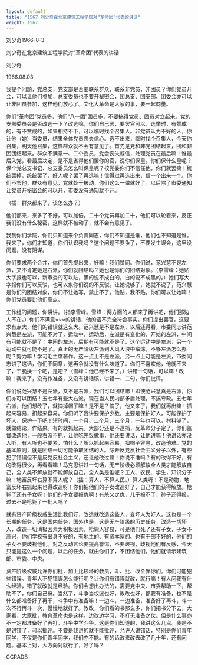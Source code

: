 ```yaml
---
layout: default
title: "1567.刘少奇在北京建筑工程学院对“革命团”代表的讲话"
weight: 1567
---
```


刘少奇1966-8-3

刘少奇在北京建筑工程学院对“革命团”代表的讲话

刘少奇

1966.08.03

我提个问题，党总支，党支部是否要联系群众，联系非党员，非团员？你们党员开会，可以让他们参加，总支委员也不要开秘密会，团总支、团支部、团委会亦可以让非团员参加，这样他们放心了。文化大革命是大家的事，要一起商量。

你们“革命团”党员多，他们“八一团”团员多，不要搞得党员、团员对立起来。党的支部委员会是否改选一下？改选嘛，你们自己罢，要罢官可以，选举时，有赞成的，有不赞成的，如果相持不下，可以临时找个召集人。非党员认为不好的人，你让他（她）当委员，结果全体党员丧失信心。选不出来，临时找个召集人，今天你召集，明天他召集，这样群众就不会有意见了。首先是党和非党团结起来，团和非团团结起来。群众不满意一、二个委员，党会丧失威信，处理党员在最后嘛！谁最后入党，看最后决定，是不是省得他们罢你的官，说你们保皇。你们保什么皇呢？保个党总支书记、总支委员怎么叫保皇呢？校党委你们不信任他，你们就罢嘛！统统罢掉，统统罢了，好人呢？罢了再选嘛！信得过再选出来，信一个出来一个。你们不罢他，群众有意见，党就处于被动，你们这么一做就好了。以后除了市委通知让党员开秘密会的可以开，市委没有通知就不开。

（插：群众都来了，该怎么办？）

他们都来，来多了不好，可以加倍，二十个党员再加二十，他们可以轮着来，反正我们没有什么秘密，这样就不被动了，就不会有意见了。

我到你们学院，你们只知道来个负责同志，你们不知道是谁，他们也不知道是谁。我来了，你们才知道，你们认识我吗？这个问题不要争了，不要发生误会，这里没问题，没有阴谋。

你们要求两个合并，你们首先提出来，好嘛！我们赞同。你们说，范兴慧不是左派，又不肯定她是右派，你们就团结吗？她也是你们的团结对象。（李雪峰：她贴大字报也可以，新市委的可以贴，黑的说不成白的，白的说不成黑的。）她们写大字报你们可以反驳，也可以象你们说的不反驳。让她说够了，她就不说了，范兴慧是你们的团结对象，你们不让她写，禁止不了。他贴，我不贴，你们可以让她嘛！你们党员要比他们高点。

工作组的问题，你讲讲。（指李雪峰。雪峰：两方面的人都来了再讲吧，他们那边人不在。）你们不满意×××的讲话，他的话不完全符合事实。你们提出罢官，这要求有点大，他们的错误就这么大。范兴慧是不是左派，以后还得看，市委同志讲范兴慧是左派，可能不对了，运动中，运动后，左派是有变化的，开始的左派，中间有可能就不是了；中间的左派，后期有可能就不是了。这个运动中是左派，另一个运动中就可能不是了。真正的无产阶级左派到大风大浪中锻炼，不够左派怎么办呢？努力嘛！学习毛主席著作。这一点上不是左派，另一点上可能是左派，市委同志讲了这话，你们不同意，这再争就没有什么味道了。你们不喜欢他，他就不来了，干脆换一个吧，是吧？（雪峰：他已经不来了。）讲错一句话，可以嘛！改嘛！我来了，没有作准备，又没有讲话稿，讲错一、二句，你们批评。

你们说范兴慧不是左派，又不是右派，我们可以团结嘛！即使范兴慧真是右派，你们亦可以团结！五七年有些大右派，现在当人民内部矛盾处理，不搞专政。五七年右派，他们想改了，就摘掉帽子嘛！是不是？摘了，他又来了，我们就再出嘛！抓起来容易，扣起来容易。你们听了我讲要保护少数，主要是保护好人，可能保护了坏人，保护一下吧！短时间，一个月、二个月、三个月，一年也可以，材料够了，就做结论，作结果。有的就抓起来。大部分还是不逮捕，反革命分子定了，你们监督改造他，一般右派不抓，让他吃完饭做事，他还要讲话，让他讲嘛！他讲话亦没人听，有人听也不要紧，怕什么？所以抓起来容易，扣帽子容易，改造他难。党的基本原则，就是团结一切可能争取团结的人。除开反党反社会主义分子以外，有些犯了错误但不是反党反社会主义，还让他改过嘛！你说不准吗？有的改得不好，有的改得很少，再看看嘛！马克思讲过一句话，无产阶级必须解放全人类才能解放自己，全人类不解放就不能解放自己。全人类是谁呢？工人、农民、学生，知识分子嘛！地富反坏右算不算人呢？（插：算人，不算人民。）算人类呀！不是动物，地富反坏右抓起来也得改造呀！你们把他们的子女改造好了，自己才能获得解放。枪毙了还有子女呀！他们的子女要报仇啊！有杀父之仇，儿子报不了，孙子还得报，过去不是枪毙了一批人吗？

就有资产阶级权威生活比我们好，改造就改造这些人，变坏人为好人，这也是一个长期的任务，这是国内任务，国外也是，这是无产阶级的历史任务，改造一切坏人，改造一切消极因素为积极因素，枪毙人容易，可是他们死了还有子女，子女不高兴，你们学校有出身不好的，有地主的、有资本家的、也有干部不好的，他们的子女不要歧视他们。对之反动言论要提高警惕，不要歧视，歧视他们有反感，今天只能提这么一个问题，以后的任务，就由你们了，不团结他们，他们就请示建筑部、市委、中央。

资产阶级权威允许你们批，加上比较坏的教员，斗、批、改全靠你们。你们可能犯些错误。青年人不犯错误怎么能行呢？让你们有错误就改，就行嘛！有人问我有什么经验，错了就改就是经验。你们会想出办法的，需要党中央、市委帮助一下，帮助不了，你们自己搞。当然了，斗争当权派也好，教改也好，都要有准备，也不是什么都准备好了再干，斗争中有准备嘛！一边斗，一边准备，准备好了再斗，斗一次不行再斗一次，慢慢地就好了。教改，你们看的书那么多，你们把书分下去，大家看，大家批，教育革命也是这样。边改边学习，不打无准备之仗。但是什么事亦不一定都准备好了再打，斗争中学斗争。这是你们知道的，我讲这么几点。我是不是讲错了，可以批评。不要是我讲的就不能批评，允许人讲错话，特别是你们青年同学，不仅是你们青年同学，我们亦不能。有的话改来改去改了几十年，还有问题。基本上对，大方向对就行了，好了吗？

CCRADB

